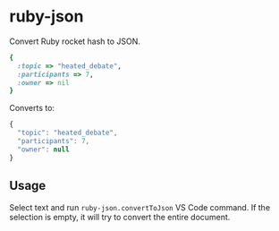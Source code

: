 # ruby-json

Convert Ruby rocket hash to JSON.

```ruby
{
  :topic => "heated_debate",
  :participants => 7,
  :owner => nil
}
```

Converts to:

```js
{
  "topic": "heated_debate",
  "participants": 7,
  "owner": null
}
```

## Usage

Select text and run `ruby-json.convertToJson` VS Code command.
If the selection is empty, it will try to convert the entire document.
